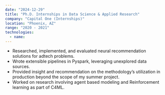 ```yaml
---
date: "2024-12-29"
title: "Ph.D. Internships in Data Science & Applied Research"
company: "Capital One (Internships)"
location: "Phoenix, AZ"
range: "2020 - 2021"
technologies:
  - name:
---
```


- Researched, implemented, and evaluated neural recommendation solutions for adtech problems.
- Wrote extensible pipelines in Pyspark, leveraging unexplored data sources.
- Provided insight and recommendation on the methodology’s utilization in production beyond the scope of my summer project.
- Worked on research involving agent based modeling and Reinforcement learning as part of C4ML.
